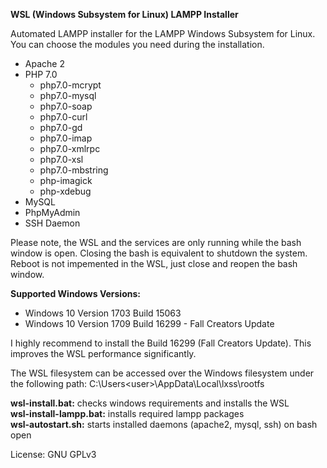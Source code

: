**WSL (Windows Subsystem for Linux) LAMPP Installer**

Automated LAMPP installer for the LAMPP Windows Subsystem for Linux. You can choose the modules you need during the installation.

- Apache 2
- PHP 7.0
  - php7.0-mcrypt 
  - php7.0-mysql 
  - php7.0-soap 
  - php7.0-curl 
  - php7.0-gd 
  - php7.0-imap 
  - php7.0-xmlrpc 
  - php7.0-xsl 
  - php7.0-mbstring
  - php-imagick
  - php-xdebug
- MySQL
- PhpMyAdmin
- SSH Daemon

Please note, the WSL and the services are only running while the bash window is open. Closing the bash is equivalent to shutdown the system. Reboot is not impemented in the WSL, just close and reopen the bash window.

**Supported Windows Versions:**
- Windows 10 Version 1703 Build 15063
- Windows 10 Version 1709 Build 16299 - Fall Creators Update

I highly recommend to install the Build 16299 (Fall Creators Update). This improves the WSL performance significantly.

The WSL filesystem can be accessed over the Windows filesystem under the following path: 
C:\Users\<user>\AppData\Local\lxss\rootfs

<b>wsl-install.bat:</b> checks windows requirements and installs the WSL<br />
<b>wsl-install-lampp.bat:</b> installs required lampp packages<br />
<b>wsl-autostart.sh:</b> starts installed daemons (apache2, mysql, ssh) on bash open<br />

License: GNU GPLv3
